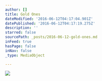 ```yaml
---
author: []
title: Gold Ones
dateModified: '2016-06-12T04:17:04.901Z'
datePublished: '2016-06-12T04:17:19.275Z'
description: ''
starred: false
sourcePath: _posts/2016-06-12-gold-ones.md
inFeed: true
hasPage: false
inNav: false
_type: MediaObject

---
```

![](https://s3-us-west-2.amazonaws.com/the-grid-img/p/b521026483f7a3b5d36971d93327c7fff3e6ab85.jpg)